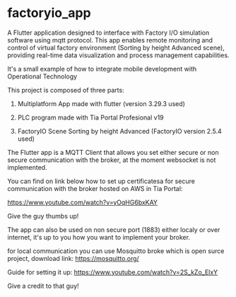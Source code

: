 # factoryio_app

A Flutter application designed to interface with Factory I/O simulation software using mqtt protocol. This app enables remote monitoring and control of virtual factory environment (Sorting by height Advanced scene), providing real-time data visualization and process management capabilities.

It's a small example of how to integrate mobile development with Operational Technology

This project is composed of three parts:

1) Multiplatform App made with flutter (version 3.29.3 used)

2) PLC program made with Tia Portal Profesional v19

3) FactoryIO Scene Sorting by height Advanced (FactoryIO version 2.5.4 used)

The Flutter app is a MQTT Client that allows you set either secure or non secure communication with the broker, at the moment websocket is not implemented. 

You can find on link below how to set up certificatesa for secure communication with the broker hosted on AWS in Tia Portal:

https://www.youtube.com/watch?v=yOqHG6bxKAY

Give the guy thumbs up!

The app can also be used on non secure port (1883) either localy or over internet, it's up to you how you want to implement your broker.

for local communication you can use Mosquitto broke which is open surce project, download link: https://mosquitto.org/

Guide for setting it up: https://www.youtube.com/watch?v=2S_kZo_ElxY

Give a credit to that guy!
